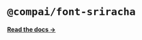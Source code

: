 # `@compai/font-sriracha`

[**Read the docs &rarr;**](https://components.ai/docs/typefaces/sriracha)
